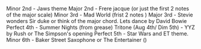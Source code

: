 Minor 2nd - Jaws theme 
Major 2nd - Frere jacque (or just the first 2 notes of the major scale)
Minor 3rd - Mad World (frist 2 notes )
Major 3rd - Stevie wonders Sir duke or think of the major chord. Lets dance by David Bowie
Perfect 4th - Summer Nights (from grease) 
Tritone (Aug 4th/ Dim 5th) - YYZ by Rush or The Simpson's opening
Perfect 5th - Star Wars and ET theme.  
Minor 6th -  Baker Street Saxophone  or The Entertainer ()